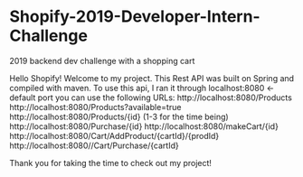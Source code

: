 # Shopify-2019-Developer-Intern-Challenge
2019 backend dev challenge with a shopping cart

Hello Shopify! Welcome to my project. This Rest API was built on Spring and compiled with maven. To use this api, I ran it through localhost:8080 <-default port
you can use the following URLs:
     http://localhost:8080/Products
     http://localhost:8080/Products?available=true
     http://localhost:8080/Products/{id} (1-3 for the time being)
     http://localhost:8080/Purchase/{id}
     http://localhost:8080/makeCart/{id}
     http://localhost:8080/Cart/AddProduct/{cartId}/{prodId}
     http://localhost:8080//Cart/Purchase/{cartId}

Thank you for taking the time to check out my project!
